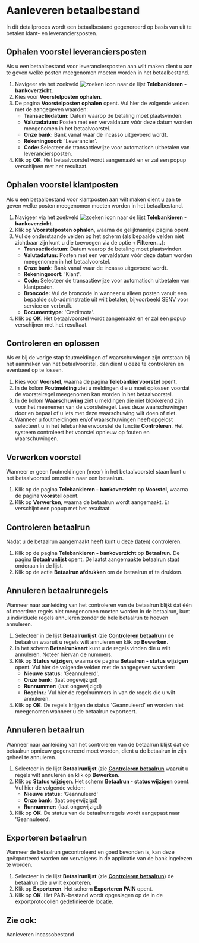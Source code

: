 # Aanleveren betaalbestand

In dit detailproces wordt een betaalbestand gegenereerd op basis van uit te betalen klant- en leveranciersposten.

## Ophalen voorstel leveranciersposten

Als u een betaalbestand voor leveranciersposten aan wilt maken dient u aan te geven welke posten meegenomen moeten worden in het betaalbestand. 

1. Navigeer via het zoekveld ![zoeken icon](/assets/images/zoeken.png "zoeken icon") naar de lijst **Telebankieren - bankoverzicht**.
2. Kies voor **Voorstelposten ophalen**.
3.  De pagina **Voorstelposten ophalen** opent. Vul hier de volgende velden met de aangegeven waarden:
	* **Transactiedatum:** Datum waarop de betaling moet plaatsvinden.
	* **Valutadatum:** Posten met een vervaldatum vóór deze datum worden meegenomen in het betaalvoorstel.
	* **Onze bank:** Bank vanaf waar de incasso uitgevoerd wordt.
	* **Rekeningsoort:** 'Leverancier'.
	* **Code:** Selecteer de transactiewijze voor automatisch uitbetalen van leveranciersposten.
4. Klik op **OK**. Het betaalvoorstel wordt aangemaakt en er zal een popup verschijnen met het resultaat.

## Ophalen voorstel klantposten

Als u een betaalbestand voor klantposten aan wilt maken dient u aan te geven welke posten meegenomen moeten worden in het betaalbestand. 

 1. Navigeer via het zoekveld ![zoeken icon](/assets/images/zoeken.png "zoeken icon") naar de lijst **Telebankieren - bankoverzicht**.
 2. Klik op **Voorstelposten ophalen**, waarna de gelijknamige pagina opent.
 3. Vul de onderstaande velden op het scherm (als bepaalde velden niet zichtbaar zijn kunt u die toevoegen via de optie **+ Filteren...**):
	* **Transactiedatum:** Datum waarop de betaling moet plaatsvinden.
	* **Valutadatum:** Posten met een vervaldatum vóór deze datum worden meegenomen in het betaalvoorstel.	
	* **Onze bank:** Bank vanaf waar de incasso uitgevoerd wordt.
	* **Rekeningsoort:** 'Klant'.
	* **Code:** Selecteer de transactiewijze voor automatisch uitbetalen van klantposten.
	* **Broncode:** Vul de broncode in wanneer u alleen posten vanuit een bepaalde sub-adminstratie uit wilt betalen, bijvoorbeeld SENV voor service en verbruik.
	* **Documenttype**: 'Creditnota'.
 4. Klik op **OK**. Het betaalvoorstel wordt aangemaakt en er zal een popup verschijnen met het resultaat.

## Controleren en oplossen

Als er bij de vorige stap foutmeldingen of waarschuwingen zijn ontstaan bij het aanmaken van het betaalvoorstel, dan dient u deze te controleren en eventueel op te lossen.

 1. Kies voor **Voorstel**, waarna de pagina **Telebankiervoorstel** opent.
 2. In de kolom **Foutmelding** ziet u meldingen die u moet oplossen voordat de voorstelregel meegenomen kan worden in het betaalvoorstel.
 3. In de kolom **Waarschuwing** ziet u meldingen die niet blokkerend zijn voor het meenemen van de voorstelregel. Lees deze waarschuwingen door en bepaal of u iets met deze waarschuwing wilt doen of niet. 
 4. Wanneer u foutmeldingen en/of waarschuwingen heeft opgelost selecteert u in het telebankierenvoorstel de functie **Controleren**. Het systeem controleert het voorstel opnieuw op fouten en waarschuwingen. 

## Verwerken voorstel

Wanneer er geen foutmeldingen (meer) in het betaalvoorstel staan kunt u het betaalvoorstel omzetten naar een betaalrun. 

 1. Klik op de pagina **Telebankieren - bankoverzicht** op  **Voorstel**, waarna de pagina **voorstel** opent.
 2. Klik op **Verwerken**, waarna de betaalrun wordt aangemaakt. Er verschijnt een popup met het resultaat. 

## Controleren betaalrun
 
Nadat u de betaalrun aangemaakt heeft kunt u deze (laten) controleren.

 1. Klik op de pagina  **Telebankieren - bankoverzicht** op **Betaalrun**. De pagina **Betaalrunlijst** opent. De laatst aangemaakte betaalrun staat onderaan in de lijst. 
 2. Klik op de actie **Betaalrun afdrukken** om de betaalrun af te drukken. 

## Annuleren betaalrunregels

Wanneer naar aanleiding van het controleren van de betaalrun blijkt dat één of meerdere regels niet meegenomen moeten worden in de betaalrun, kunt u individuele regels annuleren zonder de hele betaalrun te hoeven annuleren. 

 1. Selecteer in de lijst **Betaalrunlijst** (zie **[Controleren betaalrun](#controleren-betaalrun)**) de betaalrun waaruit u regels wilt annuleren en klik op **Bewerken**. 
 2. In het scherm **Betaalrunkaart** kunt u de regels vinden die u wilt annuleren. Noteer hiervan de nummers.
 3. Klik op **Status wijzigen**, waarna de pagina **Betaalrun - status wijzigen** opent. Vul hier de volgende velden met de aangegeven waarden:
	* **Nieuwe status:** 'Geannuleerd'.
	* **Onze bank:** (laat ongewijzigd)
	* **Runnummer:** (laat ongewijzigd)
	* **Regelnr.:** Vul hier de regelnummers in van de regels die u wilt annuleren.
4. Klik op **OK**. De regels krijgen de status 'Geannuleerd' en worden niet meegenomen wanneer u de betaalrun exporteert. 

## Annuleren betaalrun

Wanneer naar aanleiding van het controleren van de betaalrun blijkt dat de betaalrun opnieuw gegenereerd moet worden, dient u de betaalrun in zijn geheel te annuleren. 

 1. Selecteer in de lijst **Betaalrunlijst** (zie **[Controleren betaalrun](#controleren-betaalrun)** waaruit u regels wilt annuleren en klik op **Bewerken**. 
 2. Klik op **Status wijzigen**. Het scherm **Betaalrun - status wijzigen** opent. Vul hier de volgende velden:
	* **Nieuwe status:** 'Geannuleerd'
	* **Onze bank:** (laat ongewijzigd)
	* **Runnummer:** (laat ongewijzigd)
4. Klik op **OK**. De status van de betaalrunregels wordt aangepast naar 'Geannuleerd'.  

## Exporteren betaalrun

Wanneer de betaalrun gecontroleerd en goed bevonden is, kan deze geëxporteerd worden om vervolgens in de applicatie van de bank ingelezen te worden. 

 1. Selecteer in de lijst **Betaalrunlijst** (zie **[Controleren betaalrun](#controleren-betaalrun)**) de betaalrun die u wilt exporteren. 
 2.  Klik op **Exporteren**. Het scherm **Exporteren PAIN** opent. 
 3. Klik op **OK**. Het PAIN-bestand wordt opgeslagen op de in de exportprotocollen gedefinieerde locatie.

## Zie ook:
Aanleveren incassobestand  

<!--stackedit_data:
eyJoaXN0b3J5IjpbLTUwNTA2ODU5NiwxMzY2MDg4MjEwLDQyNT
A5ODE0MSw2NDg2MTUwNjMsLTE1MzY1NTI2NjEsMTQ3NzgzMzUy
OCwtMTQ2NDY5MTYxNiwtMjYyNDA1NDQ3LC0xOTQyMjU0MzYzLC
0xMjYxNzcxNzMsLTI5MzQxNDYwNiwtMTc2MjIwMzU4LC01MzE1
MTMyNTgsLTIzNTg3Nzg5LC0zMTM2MTAwMjksLTI2NzgwODc5NS
wxMTU2MDk2MDkxLDY4NjQ5MjQzOCwtMTg0NDA4NjE3OSwxMjM3
ODA4OTAwXX0=
-->